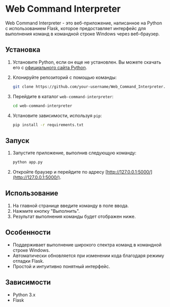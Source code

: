 # Web Command Interpreter

Web Command Interpreter - это веб-приложение, написанное на Python с использованием Flask, которое предоставляет интерфейс для выполнения команд в командной строке Windows через веб-браузер.

## Установка

1. Установите Python, если он еще не установлен. Вы можете скачать его с [официального сайта Python](https://www.python.org/).
2. Клонируйте репозиторий с помощью команды:

   ```bash
   git clone https://github.com/your-username/Web_Command_Interpreter.git
   ```

3. Перейдите в каталог `web-command-interpreter`:

   ```bash
   cd web-command-interpreter
   ```

4. Установите зависимости, используя `pip`:

   ```bash
   pip install -r requirements.txt
   ```

## Запуск

1. Запустите приложение, выполнив следующую команду:

   ```bash
   python app.py
   ```

2. Откройте браузер и перейдите по адресу [http://127.0.0.1:5000/](http://127.0.0.1:5000/).

## Использование

1. На главной странице введите команду в поле ввода.
2. Нажмите кнопку "Выполнить".
3. Результат выполнения команды будет отображен ниже.

## Особенности

- Поддерживает выполнение широкого спектра команд в командной строке Windows.
- Автоматически обновляется при изменении кода благодаря режиму отладки Flask.
- Простой и интуитивно понятный интерфейс.

## Зависимости

- Python 3.x
- Flask
